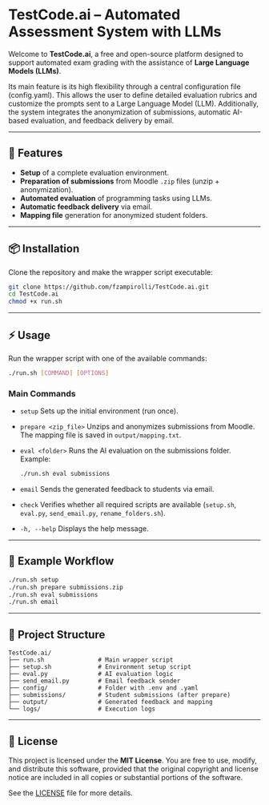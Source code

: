 # TestCode.ai – Automated Assessment System with LLMs

Welcome to **TestCode.ai**, a free and open-source platform designed to support automated exam grading with the assistance of **Large Language Models (LLMs)**.

Its main feature is its high flexibility through a central configuration file (config.yaml). This allows the user to define detailed evaluation rubrics and customize the prompts sent to a Large Language Model (LLM). Additionally, the system integrates the anonymization of submissions, automatic AI-based evaluation, and feedback delivery by email.

---

## 🚀 Features
- **Setup** of a complete evaluation environment.
- **Preparation of submissions** from Moodle `.zip` files (unzip + anonymization).
- **Automated evaluation** of programming tasks using LLMs.
- **Automatic feedback delivery** via email.
- **Mapping file** generation for anonymized student folders.

---

## 📦 Installation
Clone the repository and make the wrapper script executable:

```bash
git clone https://github.com/fzampirolli/TestCode.ai.git
cd TestCode.ai
chmod +x run.sh
````

---

## ⚡ Usage

Run the wrapper script with one of the available commands:

```bash
./run.sh [COMMAND] [OPTIONS]
```

### Main Commands

* `setup`
  Sets up the initial environment (run once).

* `prepare <zip_file>`
  Unzips and anonymizes submissions from Moodle.
  The mapping file is saved in `output/mapping.txt`.

* `eval <folder>`
  Runs the AI evaluation on the submissions folder.
  Example:

  ```bash
  ./run.sh eval submissions
  ```

* `email`
  Sends the generated feedback to students via email.

* `check`
  Verifies whether all required scripts are available
  (`setup.sh`, `eval.py`, `send_email.py`, `rename_folders.sh`).

* `-h, --help`
  Displays the help message.

---

## 🔄 Example Workflow

```bash
./run.sh setup
./run.sh prepare submissions.zip
./run.sh eval submissions
./run.sh email
```

---

## 📂 Project Structure

```
TestCode.ai/
├── run.sh               # Main wrapper script
├── setup.sh             # Environment setup script
├── eval.py              # AI evaluation logic
├── send_email.py        # Email feedback sender
├── config/              # Folder with .env and .yaml
├── submissions/         # Student submissions (after prepare)
├── output/              # Generated feedback and mapping
└── logs/                # Execution logs
```

---

## 📜 License

This project is licensed under the **MIT License**.
You are free to use, modify, and distribute this software, provided that the original copyright
and license notice are included in all copies or substantial portions of the software.

See the [LICENSE](LICENSE.txt) file for more details.
